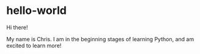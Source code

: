 # hello-world

Hi there!

My name is Chris.  I am in the beginning stages of learning Python, and am excited to learn more!
